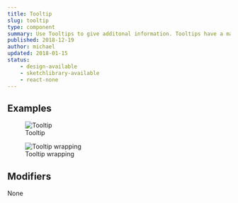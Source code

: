 ```yaml
---
title: Tooltip
slug: tooltip
type: component
summary: Use Tooltips to give additonal information. Tooltips have a max-width of 224px. Tooltip text is not allowed to be terminated by any form of punctuation.
published: 2018-12-19
author: michael
updated: 2018-01-15
status:
    - design-available
    - sketchlibrary-available
    - react-none
---
```


##  Examples

<figure>
    <img src="/static/images/tooltip.png" alt="Tooltip">
    <figcaption>Tooltip</figcaption>
</figure>

<figure>
    <img src="/static/images/tooltip-wrap.png" alt="Tooltip wrapping">
    <figcaption>Tooltip wrapping</figcaption>
</figure>

## Modifiers
None